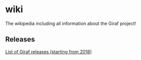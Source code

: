 # wiki
The wikipedia including all information about the Giraf project!

## Releases
[List of Giraf releases (starting from 2018)](releases.md)
